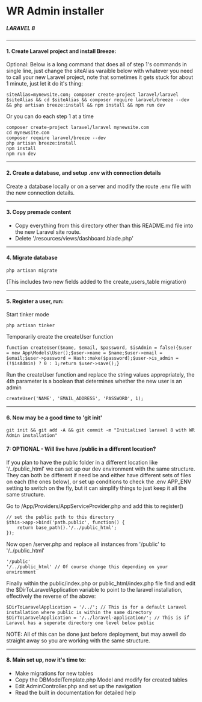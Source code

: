  # WR Admin installer 

##### LARAVEL 8 

----------------------------------
#### 1. Create Laravel project and install Breeze:

Optional: Below is a long command that does all of step 1's commands in single line, just change the siteAlias varaible below with whatever you need to call your new Laravel project, note that sometimes it gets stuck for about 1 minute, just let it do it's thing:

    siteAlias=mynewsite.com; composer create-project laravel/laravel $siteAlias && cd $siteAlias && composer require laravel/breeze --dev && php artisan breeze:install && npm install && npm run dev

Or you can do each step 1 at a time

    composer create-project laravel/laravel mynewsite.com
    cd mynewsite.com
    composer require laravel/breeze --dev
    php artisan breeze:install
    npm install
    npm run dev

----------------------------------
#### 2. Create a database, and setup .env with connection details

Create a database locally or on a server and modify the route .env file with the new connection details.

----------------------------------
#### 3. Copy premade content

 - Copy everything from this directory other than this README.md file into the new Laravel site route.
 - Delete '/resources/views/dashboard.blade.php'

----------------------------------
#### 4. Migrate database

    php artisan migrate

(This includes two new fields added to the create_users_table migration)

----------------------------------
#### 5. Register a user, run:

Start tinker mode

    php artisan tinker
    
Temporarily create the createUser function

    function createUser($name, $email, $password, $isAdmin = false){$user = new App\Models\User();$user->name = $name;$user->email = $email;$user->password = Hash::make($password);$user->is_admin = (!$isAdmin) ? 0 : 1;return $user->save();}

Run the createUser function and replace the string values appropriately, the 4th parameter is a boolean that determines whether the new user is an admin

    createUser('NAME', 'EMAIL_ADDRESS', 'PASSWORD', 1);

----------------------------------
#### 6. Now may be a good time to 'git init'

    git init && git add -A && git commit -m "Initialised laravel 8 with WR Admin installation"

#### 7: OPTIONAL - Will live have /public in a different location?

If you plan to have the public folder in a different location like '/../public_html' we can set up
our dev environment with the same structure. They can both be different if need be and either have
different sets of files on each (the ones below), or set up conditions to check the .env APP_ENV
setting to switch on the fly, but it can simplify things to just keep it all the same structure.

Go to /App/Providers/AppServiceProvider.php and add this to register()

    // set the public path to this directory
    $this->app->bind('path.public', function() {
        return base_path().'/../public_html';
    });
 
Now open /server.php and replace all instances from '/public' to '/../public_html'

    '/public'
    '/../public_html' // Of course change this depending on your environment

Finally within the public/index.php or public_html/index.php file find and edit the
$DirToLaravelApplication variable to point to the laravel installation, effectively the reverse
of the above:

    $DirToLaravelApplication = '/../'; // This is for a default Laravel installation where public is within the same directory
    $DirToLaravelApplication = '/../laravel-application/'; // This is if Laravel has a seperate directory one level below public

NOTE: All of this can be done just before deployment, but may aswell do straight away so you are working with the same structure.

----------------------------------
#### 8. Main set up, now it's time to:
  - Make migrations for new tables
  - Copy the DBModelTemplate.php Model and modify for created tables
  - Edit AdminController.php and set up the navigation
  - Read the built in documentation for detailed help